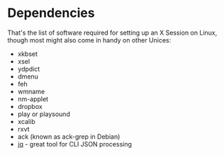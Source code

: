 # Dependencies

That's the list of software required for setting up an X Session on Linux,
though most might also come in handy on other Unices:

- xkbset
- xsel
- ydpdict
- dmenu
- feh
- wmname
- nm-applet
- dropbox
- play or playsound
- xcalib
- rxvt
- ack (known as ack-grep in Debian)
- [jq](http://stedolan.github.io/jq/) - great tool for CLI JSON processing
